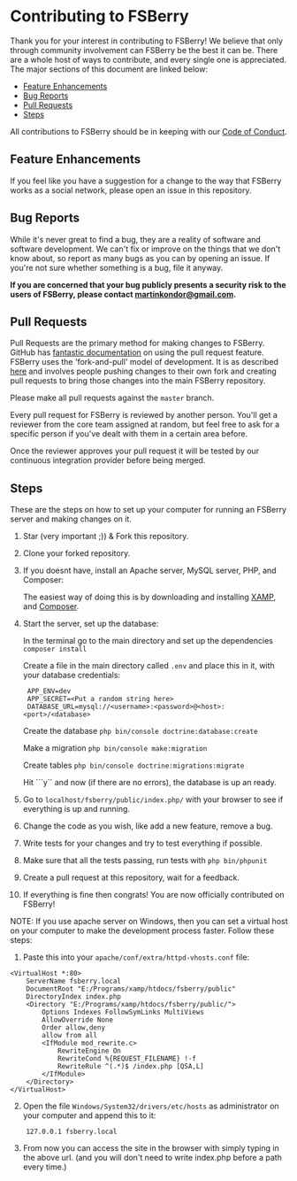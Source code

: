 # Contributing to FSBerry
Thank you for your interest in contributing to FSBerry! We believe that only 
through community involvement can FSBerry be the best it can be. There are a whole
host of ways to contribute, and every single one is appreciated. The major 
sections of this document are linked below:

- [Feature Enhancements](#feature-enhancements)
- [Bug Reports](#bug-reports)
- [Pull Requests](#pull-requests)
- [Steps](#steps)

All contributions to FSBerry should be in keeping with our 
[Code of Conduct](https://github.com/flyingstrawberry/fsberry/blob/master/.github/CODE_OF_CONDUCT.md).

## Feature Enhancements
If you feel like you have a suggestion for a change to the way that FSBerry works
as a social network, please open an issue in this repository.

## Bug Reports
While it's never great to find a bug, they are a reality of software and 
software development. We can't fix or improve on the things that we don't know
about, so report as many bugs as you can by opening an issue. If you're not sure whether something 
is a bug, file it anyway.

**If you are concerned that your bug publicly presents a security risk to the
users of FSBerry, please contact 
[martinkondor@gmail.com](mailto://martinkondor@gmail.com).**

## Pull Requests
Pull Requests are the primary method for making changes to FSBerry. GitHub has 
[fantastic documentation](https://help.github.com/articles/about-pull-requests/)
on using the pull request feature. FSBerry uses the 'fork-and-pull' model of 
development. It is as described 
[here](https://help.github.com/articles/about-collaborative-development-models/)
and involves people pushing changes to their own fork and creating pull requests
to bring those changes into the main FSBerry repository.

Please make all pull requests against the `master` branch.

Every pull request for FSBerry is reviewed by another person. You'll get a 
reviewer from the core team assigned at random, but feel free to ask for a 
specific person if you've dealt with them in a certain area before. 

Once the reviewer approves your pull request it will be tested by our continuous
integration provider before being merged.

## Steps
These are the steps on how to set up your computer for running an FSBerry
server and making changes on it.

1. Star (very important ;)) & Fork this repository.
2. Clone your forked repository.
3. If you doesnt have, install an Apache server, MySQL server, PHP, and Composer:

   The easiest way of doing this is by downloading and installing [XAMP](https://www.apachefriends.org/hu/index.html),
   and [Composer](https://getcomposer.org/).
4. Start the server, set up the database:

   In the terminal go to the main directory and set up the dependencies
   ```composer install```
   
   Create a file in the main directory called ```.env``` and place this in it, with your database credentials:
   ```
    APP_ENV=dev
    APP_SECRET=<Put a random string here>
    DATABASE_URL=mysql://<username>:<password>@<host>:<port>/<database>
   ```
   Create the database
   ```php bin/console doctrine:database:create```

   Make a migration
   ```php bin/console make:migration```

   Create tables 
   ```php bin/console doctrine:migrations:migrate```

   Hit ```y`` and now (if there are no errors), the database is up an ready.

5. Go to ```localhost/fsberry/public/index.php/``` with your browser to see if everything is up and running.
6. Change the code as you wish, like add a new feature, remove a bug.
7. Write tests for your changes and try to test everything if possible.
8. Make sure that all the tests passing, run tests with ```php bin/phpunit```
9. Create a pull request at this repository, wait for a feedback.
10. If everything is fine then congrats! You are now officially contributed on FSBerry!

NOTE: If you use apache server on Windows, then you can
set a virtual host on your computer to make the development process faster.
Follow these steps:

1. Paste this into your ```apache/conf/extra/httpd-vhosts.conf``` file:
```
<VirtualHost *:80>
    ServerName fsberry.local
    DocumentRoot "E:/Programs/xamp/htdocs/fsberry/public"
    DirectoryIndex index.php
    <Directory "E:/Programs/xamp/htdocs/fsberry/public/">
        Options Indexes FollowSymLinks MultiViews
        AllowOverride None
        Order allow,deny
        allow from all
        <IfModule mod_rewrite.c>
            RewriteEngine On
            RewriteCond %{REQUEST_FILENAME} !-f
            RewriteRule ^(.*)$ /index.php [QSA,L]
        </IfModule>
    </Directory>
</VirtualHost>
```

2. Open the file ```Windows/System32/drivers/etc/hosts``` as administrator on your computer and append this to it:
```
    127.0.0.1 fsberry.local
```

3. From now you can access the site in the browser with simply typing in the above url.
(and you will don't need to write index.php before a path every time.)